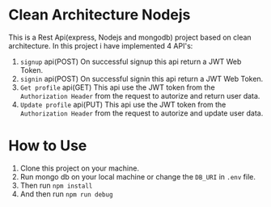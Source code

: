 # Clean Architecture Nodejs

This is a Rest Api(express, Nodejs and mongodb) project based on clean architecture.
In this project i have implemented 4 API's:
1. `signup` api(POST) 
    On successful signup this api return a JWT Web Token.
2. `signin` api(POST)
    On successful signin this api return a JWT Web Token.
3. `Get profile` api(GET)
    This api use the JWT token from the `Authorization Header` from the request to autorize and return user data.
4. `Update profile` api(PUT)
    This api use the JWT token from the `Authorization Header` from the request to autorize and update user data.

# How to Use

1. Clone this project on your machine.
2. Run mongo db on your local machine or change the `DB_URI` in `.env` file.
3. Then run `npm install`
4. And then run `npm run debug`
